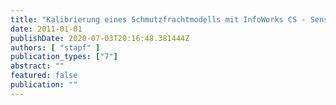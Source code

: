 ```yaml
---
title: "Kalibrierung eines Schmutzfrachtmodells mit InfoWorks CS - Sensitivita¨tsanalyse und Kalibrierung"
date: 2011-01-01
publishDate: 2020-07-03T20:16:48.381444Z
authors: [ "stapf" ]
publication_types: ["7"]
abstract: ""
featured: false
publication: ""
---
```


